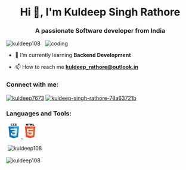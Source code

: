 <h1 align="center">Hi 👋, I'm Kuldeep Singh Rathore</h1>
<h3 align="center">A passionate Software developer from India</h3>

<img align="right" alt="coding" width="400" src= "https://user-images.githubusercontent.com/55389276/140866485-8fb1c876-9a8f-4d6a-98dc-08c4981eaf70.gif"/>

<p align="left"> <img src="https://komarev.com/ghpvc/?username=kuldeep108&label=Profile%20views&color=0e75b6&style=flat" alt="kuldeep108" /> </p>

- 🌱 I’m currently learning **Backend Development**

- 📫 How to reach me **kuldeep_rathore@outlook.in**



<h3 align="left">Connect with me:</h3>
<p align="left">
<a href="https://twitter.com/kuldeep7673" target="blank"><img align="center" src="https://raw.githubusercontent.com/rahuldkjain/github-profile-readme-generator/master/src/images/icons/Social/twitter.svg" alt="kuldeep7673" height="30" width="40" /></a>
<a href="https://linkedin.com/in/kuldeep-singh-rathore-78a63721b" target="blank"><img align="center" src="https://raw.githubusercontent.com/rahuldkjain/github-profile-readme-generator/master/src/images/icons/Social/linked-in-alt.svg" alt="kuldeep-singh-rathore-78a63721b" height="30" width="40" /></a>
</p>

<h3 align="left">Languages and Tools:</h3>
<p align="left"> <a href="https://www.w3schools.com/css/" target="_blank" rel="noreferrer"> <img src="https://raw.githubusercontent.com/devicons/devicon/master/icons/css3/css3-original-wordmark.svg" alt="css3" width="40" height="40"/> </a> <a href="https://www.w3.org/html/" target="_blank" rel="noreferrer"> <img src="https://raw.githubusercontent.com/devicons/devicon/master/icons/html5/html5-original-wordmark.svg" alt="html5" width="40" height="40"/> </a> </p>

<p>&nbsp;<img align="center" src="https://github-readme-stats.vercel.app/api?username=kuldeep108&show_icons=true&locale=en" alt="kuldeep108" /></p>

<p><img align="center" src="https://github-readme-streak-stats.herokuapp.com/?user=kuldeep108&" alt="kuldeep108" /></p>
